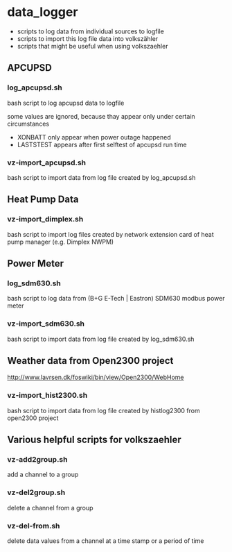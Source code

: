 # data_logger
* scripts to log data from individual sources to logfile
* scripts to import this log file data into volkszähler
* scripts that might be useful when using volkszaehler



## APCUPSD

### log_apcupsd.sh
bash script to log apcupsd data to logfile

some values are ignored, because thay appear only under certain circumstances
* XONBATT only appear when power outage happened
* LASTSTEST appears after first selftest of apcupsd run time


### vz-import_apcupsd.sh
bash script to import data from log file created by log_apcupsd.sh



## Heat Pump Data

### vz-import_dimplex.sh
bash script to import log files created by network extension card of heat pump manager 
(e.g. Dimplex NWPM)



## Power Meter

### log_sdm630.sh
bash script to log data from (B+G E-Tech | Eastron) SDM630 modbus power meter


### vz-import_sdm630.sh
bash script to import data from log file created by log_sdm630.sh


## Weather data from Open2300 project
http://www.lavrsen.dk/foswiki/bin/view/Open2300/WebHome

### vz-import_hist2300.sh
bash script to import data from log file created by histlog2300 from open2300 project



## Various helpful scripts for volkszaehler

### vz-add2group.sh
add a channel to a group


### vz-del2group.sh
delete a channel from a group


### vz-del-from.sh
delete data values from a channel at a time stamp or a period of time

